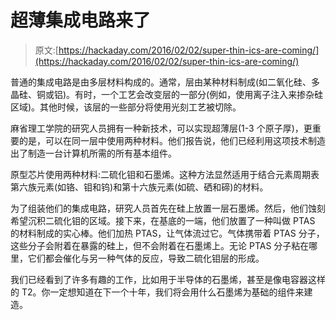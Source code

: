 # 超薄集成电路来了

> 原文:[https://hackaday.com/2016/02/02/super-thin-ics-are-coming/](https://hackaday.com/2016/02/02/super-thin-ics-are-coming/)

普通的集成电路是由多层材料构成的。通常，层由某种材料制成(如二氧化硅、多晶硅、铜或铝)。有时，一个工艺会改变层的一部分(例如，使用离子注入来掺杂硅区域)。其他时候，该层的一些部分将使用光刻工艺被切除。

麻省理工学院的研究人员拥有一种新技术，可以实现超薄层(1-3 个原子厚)，更重要的是，可以在同一层中使用两种材料。他们报告说，他们已经利用这项技术制造出了制造一台计算机所需的所有基本组件。

原型芯片使用两种材料:二硫化钼和石墨烯。这种方法显然适用于结合元素周期表第六族元素(如铬、钼和钨)和第十六族元素(如硫、硒和碲)的材料。

为了组装他们的集成电路，研究人员首先在硅上放置一层石墨烯。然后，他们蚀刻希望沉积二硫化钼的区域。接下来，在基底的一端，他们放置了一种叫做 PTAS 的材料制成的实心棒。他们加热 PTAS，让气体流过它。气体携带着 PTAS 分子，这些分子会附着在暴露的硅上，但不会附着在石墨烯上。无论 PTAS 分子粘在哪里，它们都会催化与另一种气体的反应，导致二硫化钼层的形成。

我们已经看到了许多有趣的工作，比如用于半导体的石墨烯，甚至是像电容器这样的 T2。你一定想知道在下一个十年，我们将会用什么石墨烯为基础的组件来建造。